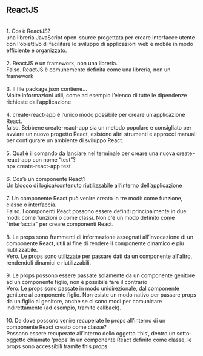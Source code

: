 ## ReactJS ##

<br>
1. Cos’è ReactJS? <br>
una libreria JavaScript open-source progettata per creare interfacce utente con l'obiettivo di facilitare lo sviluppo di applicazioni web e mobile in modo efficiente e organizzato. 

<br>
<br>
2. ReactJS è un framework, non una libreria.<br>
Falso. ReactJS è comunemente definita come una libreria, non un framework

<br>
<br>
3. Il file package.json contiene…<br>
Molte informazioni utili, come ad esempio l’elenco di tutte le dipendenze richieste dall’applicazione

<br>
<br>
4. create-react-app è l’unico modo possibile per creare un’applicazione React.<br>
falso. Sebbene create-react-app sia un metodo popolare e consigliato per avviare un nuovo progetto React, esistono altri strumenti e approcci manuali per configurare un ambiente di sviluppo React.

<br>
<br>
5. Qual è il comando da lanciare nel terminale per creare una nuova create-react-app con nome “test”?<br>
npx create-react-app test

<br>
<br>
6. Cos’è un componente React?<br>
Un blocco di logica/contenuto riutilizzabile all’interno dell’applicazione

<br>
<br>
7. Un componente React può venire creato in tre modi: come funzione, classe o interfaccia.<br>
Falso. I componenti React possono essere definiti principalmente in due modi: come funzioni o come classi. Non c'è un modo definito come "interfaccia" per creare componenti React.

<br>
<br>
8. Le props sono frammenti di informazione assegnati all’invocazione di un componente React, utili al fine di rendere il componente dinamico e più riutilizzabile.<br>
Vero. Le props sono utilizzate per passare dati da un componente all'altro, rendendoli dinamici e riutilizzabili.

<br>
<br>
9. Le props possono essere passate solamente da un componente genitore ad un componente figlio, non è possibile fare il contrario <br>
Vero. Le props sono passate in modo unidirezionale, dal componente genitore al componente figlio. Non esiste un modo nativo per passare props da un figlio al genitore, anche se ci sono modi per comunicare indirettamente (ad esempio, tramite callback).

<br>
<br>
10. Da dove possono venire recuperate le props all’interno di un componente React creato come classe?<br>
Possono essere recuperate all’interno dello oggetto ‘this’, dentro un sotto-oggetto chiamato ‘props’
In un componente React definito come classe, le props sono accessibili tramite this.props.
